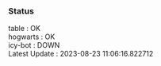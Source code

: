### Status


table : OK  
hogwarts : OK  
icy-bot : DOWN  
Latest Update : 2023-08-23 11:06:16.822712

